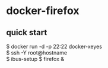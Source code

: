 # docker-firefox
## quick start
$ docker run -d -p 22:22 docker-xeyes  
$ ssh -Y root@hostname  
$ ibus-setup
$ firefox &

